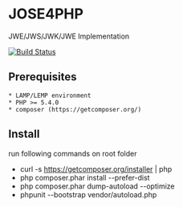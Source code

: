 # JOSE4PHP

JWE/JWS/JWK/JWE Implementation

[![Build Status](https://travis-ci.org/smarcet/JOSE4PHP.svg)](https://travis-ci.org/smarcet/JOSE4PHP)

## Prerequisites

    * LAMP/LEMP environment
    * PHP >= 5.4.0
    * composer (https://getcomposer.org/)

## Install

run following commands on root folder
   * curl -s https://getcomposer.org/installer | php
   * php composer.phar install --prefer-dist
   * php composer.phar dump-autoload --optimize
   * phpunit --bootstrap vendor/autoload.php
  